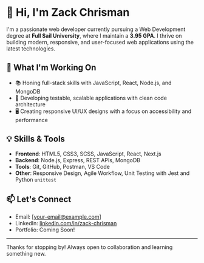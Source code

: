 # 👋 Hi, I'm Zack Chrisman

I'm a passionate web developer currently pursuing a Web Development degree at **Full Sail University**, where I maintain a **3.95 GPA**. I thrive on building modern, responsive, and user-focused web applications using the latest technologies.

## 🚀 What I'm Working On
- 📚 Honing full-stack skills with JavaScript, React, Node.js, and MongoDB
- 🧪 Developing testable, scalable applications with clean code architecture
- 🖥️ Creating responsive UI/UX designs with a focus on accessibility and performance

## 💡 Skills & Tools
- **Frontend**: HTML5, CSS3, SCSS, JavaScript, React, Next.js
- **Backend**: Node.js, Express, REST APIs, MongoDB
- **Tools**: Git, GitHub, Postman, VS Code
- **Other**: Responsive Design, Agile Workflow, Unit Testing with Jest and Python `unittest`

## 📫 Let's Connect
- Email: [your-email@example.com]
- LinkedIn: [linkedin.com/in/zack-chrisman]((https://www.linkedin.com/in/zack-chrisman/))
- Portfolio: Coming Soon!

---

Thanks for stopping by! Always open to collaboration and learning something new.


<!--
**ChrismanZack-FS/ChrismanZack-FS** is a ✨ _special_ ✨ repository because its `README.md` (this file) appears on your GitHub profile.

Here are some ideas to get you started:

- 🔭 I’m currently working on ...
- 🌱 I’m currently learning ...
- 👯 I’m looking to collaborate on ...
- 🤔 I’m looking for help with ...
- 💬 Ask me about ...
- 📫 How to reach me: ...
- 😄 Pronouns: ...
- ⚡ Fun fact: ...
-->

